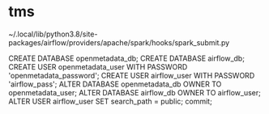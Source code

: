 tms
===

~/.local/lib/python3.8/site-packages/airflow/providers/apache/spark/hooks/spark_submit.py

CREATE DATABASE openmetadata_db;
CREATE DATABASE airflow_db;
CREATE USER openmetadata_user WITH PASSWORD 'openmetadata_password';
CREATE USER airflow_user WITH PASSWORD 'airflow_pass';
ALTER DATABASE openmetadata_db OWNER TO openmetadata_user;
ALTER DATABASE airflow_db OWNER TO airflow_user;
ALTER USER airflow_user SET search_path = public;
commit;
